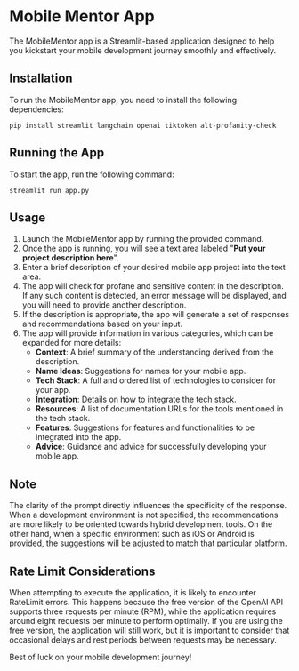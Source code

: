 # Mobile Mentor App

The MobileMentor app is a Streamlit-based application designed to help you kickstart your mobile development journey smoothly and effectively.

## Installation

To run the MobileMentor app, you need to install the following dependencies:

`pip install streamlit langchain openai tiktoken alt-profanity-check`

## Running the App

To start the app, run the following command:

`streamlit run app.py`

## Usage

1. Launch the MobileMentor app by running the provided command.
2. Once the app is running, you will see a text area labeled "**Put your project description here**".
3. Enter a brief description of your desired mobile app project into the text area.
4. The app will check for profane and sensitive content in the description. If any such content is detected, an error message will be displayed, and you will need to provide another description.
5. If the description is appropriate, the app will generate a set of responses and recommendations based on your input.
6. The app will provide information in various categories, which can be expanded for more details:
   - **Context**: A brief summary of the understanding derived from the description.
   - **Name Ideas**: Suggestions for names for your mobile app.
   - **Tech Stack**: A full and ordered list of technologies to consider for your app.
   - **Integration**: Details on how to integrate the tech stack.
   - **Resources**: A list of documentation URLs for the tools mentioned in the tech stack.
   - **Features**: Suggestions for features and functionalities to be integrated into the app.
   - **Advice**: Guidance and advice for successfully developing your mobile app.

## Note
The clarity of the prompt directly influences the specificity of the response. When a development environment is not specified, the recommendations are more likely to be oriented towards hybrid development tools. On the other hand, when a specific environment such as iOS or Android is provided, the suggestions will be adjusted to match that particular platform.

## Rate Limit Considerations

When attempting to execute the application, it is likely to encounter RateLimit errors. This happens because the free version of the OpenAI API supports three requests per minute (RPM), while the application requires around eight requests per minute to perform optimally. If you are using the free version, the application will still work, but it is important to consider that occasional delays and rest periods between requests may be necessary.

Best of luck on your mobile development journey!
